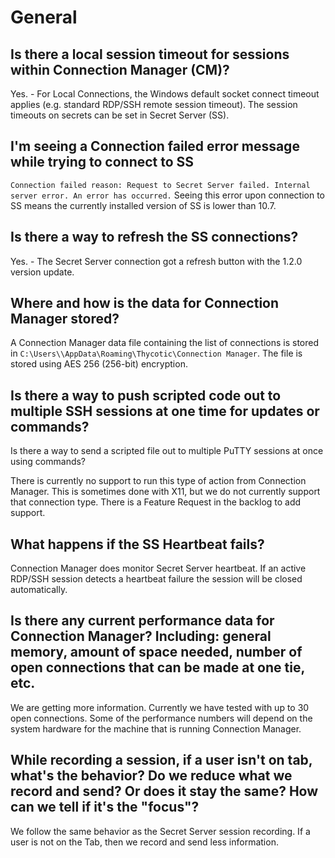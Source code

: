 [title]: # (General)
[tags]: # (faq,error,failed,ss,connect,data,datasheet,SAML,help,heartbeat)
[priority]: # (701)

# General

<!-- 
## Is there an associated Datasheet?
Yes, it's with Marketing. Please check with [Barbara Hoffman](mailto:mailtoBarbara.Hoffman@thycotic.com?subject=Connection Manager Datasheet) for a link.-->

## Is there a local session timeout for sessions within Connection Manager (CM)?

Yes. - For Local Connections, the Windows default socket connect timeout applies (e.g. standard RDP/SSH remote session timeout). The session timeouts on secrets can be set in Secret Server (SS).

## I'm seeing a Connection failed error message while trying to connect to SS

`Connection failed reason: Request to Secret Server failed. Internal server error. An error has occurred.`
Seeing this error upon connection to SS means the currently installed version of SS is lower than 10.7.

## Is there a way to refresh the SS connections?

Yes. - The Secret Server connection got a refresh button with the 1.2.0 version update.

## Where and how is the data for Connection Manager stored?

A Connection Manager data file containing the list of connections is stored in `C:\Users\\AppData\Roaming\Thycotic\Connection Manager`. The file is stored using AES 256 (256-bit) encryption.

## Is there a way to push scripted code out to multiple SSH sessions at one time for updates or commands?

Is there a way to send a scripted file out to multiple PuTTY sessions at once using commands?

There is currently no support to run this type of action from Connection Manager. This is sometimes done with X11, but we do not currently support that connection type. There is a Feature Request in the backlog to add support.  

## What happens if the SS Heartbeat fails?

Connection Manager does monitor Secret Server heartbeat. If an active RDP/SSH session detects a heartbeat failure the session will be closed automatically.

## Is there any current performance data for Connection Manager? Including: general memory, amount of space needed, number of open connections that can be made at one tie, etc.

We are getting more information. Currently we have tested with up to 30 open connections. Some of the performance numbers will depend on the system hardware for the machine that is running Connection Manager.  

## While recording a session, if a user isn't on tab, what's the behavior? Do we reduce what we record and send? Or does it stay the same? How can we tell if it's the "focus"?

We follow the same behavior as the Secret Server session recording. If a user is not on the Tab, then we record and send less information.